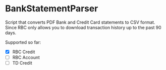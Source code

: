 # BankStatementParser

Script that converts PDF Bank and Credit Card statements to CSV format.
Since RBC only allows you to download transaction history up to the past 90 days.

Supported so far:
- [x] RBC Credit
- [ ] RBC Account
- [ ] TD Credit
